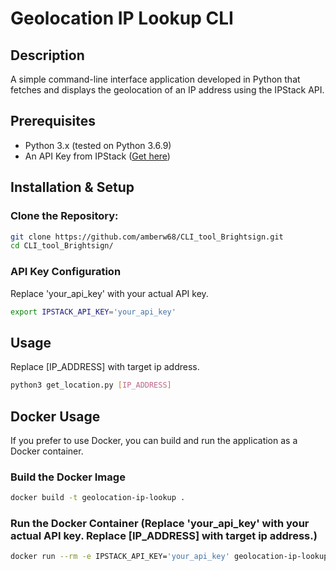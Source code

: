 # Geolocation IP Lookup CLI

## Description

A simple command-line interface application developed in Python that fetches and displays the geolocation of an IP address using the IPStack API.

## Prerequisites

- Python 3.x (tested on Python 3.6.9)
- An API Key from IPStack ([Get here](https://ipstack.com/))

## Installation & Setup

### Clone the Repository:

```bash
git clone https://github.com/amberw68/CLI_tool_Brightsign.git
cd CLI_tool_Brightsign/
```

### API Key Configuration
Replace 'your_api_key' with your actual API key.
```bash
export IPSTACK_API_KEY='your_api_key'
```

## Usage
Replace [IP_ADDRESS] with target ip address.
```bash
python3 get_location.py [IP_ADDRESS]
```

## Docker Usage
If you prefer to use Docker, you can build and run the application as a Docker container.

### Build the Docker Image
```bash 
docker build -t geolocation-ip-lookup .
```
### Run the Docker Container (Replace 'your_api_key' with your actual API key. Replace [IP_ADDRESS] with target ip address.)
```bash
docker run --rm -e IPSTACK_API_KEY='your_api_key' geolocation-ip-lookup [IP_ADDRESS]
```











